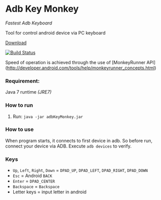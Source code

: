 # Adb Key Monkey

*Fastest Adb Keyboard*

Tool for control android device via PC keyboard

[Download](https://github.com/ckesc/AdbKeyMonkey/releases)

[![Build Status](https://travis-ci.org/ckesc/AdbKeyMonkey.svg?branch=master)](https://travis-ci.org/ckesc/AdbKeyMonkey)

Speed of operation is achieved through the use of [MonkeyRunner API] (http://developer.android.com/tools/help/monkeyrunner_concepts.html)

### Requirement:
Java 7 runtime *(JRE7)*

### How to run
1. Run: `java -jar adbKeyMonkey.jar`

### How to use
When program starts, it connects to first device in adb.
So before run, connect your device via ADB. Execute `adb devices` to verify.

### Keys
* `Up`, `Left`, `Right`, `Down` = `DPAD_UP`, `DPAD_LEFT`, `DPAD_RIGHT`, `DPAD_DOWN`
* `Esc` = Android `BACK`
* `Enter` = `DPAD_CENTER`
* `Backspace` = `Backspace`
* Letter keys = input letter in android



